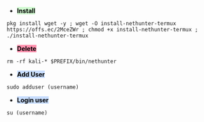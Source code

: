 - **<mark style="background: #BBFABBA6;">Install</mark>**
```
pkg install wget -y ; wget -O install-nethunter-termux https://offs.ec/2MceZWr ; chmod +x install-nethunter-termux ; ./install-nethunter-termux
```

- **<mark style="background: #FF5582A6;">Delete</mark>** 
```
rm -rf kali-* $PREFIX/bin/nethunter
```

- **<mark style="background: #ADCCFFA6;">Add User</mark>**
```
sudo adduser (username)
```

- **<mark style="background: #ADCCFFA6;">Login user</mark>**
```
su (username)
```
